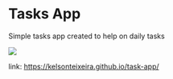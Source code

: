 <h1>Tasks App</h1>

<p> Simple tasks app created to help on daily tasks</p>

<img src="https://kelsonteixeira.github.io/task-app/Captura%20de%20tela%20de%202020-03-07%2001-51-05.png" >

link: <a href="https://kelsonteixeira.github.io/task-app/">https://kelsonteixeira.github.io/task-app/</a>
